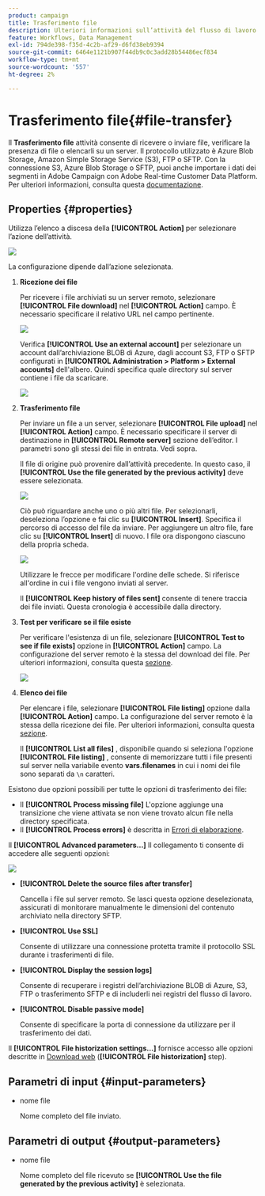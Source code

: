 ```yaml
---
product: campaign
title: Trasferimento file
description: Ulteriori informazioni sull’attività del flusso di lavoro Trasferimento file
feature: Workflows, Data Management
exl-id: 794de398-f35d-4c2b-af29-d6fd38eb9394
source-git-commit: 6464e1121b907f44db9c0c3add28b54486ecf834
workflow-type: tm+mt
source-wordcount: '557'
ht-degree: 2%

---
```


# Trasferimento file{#file-transfer}

Il **Trasferimento file** attività consente di ricevere o inviare file, verificare la presenza di file o elencarli su un server. Il protocollo utilizzato è Azure Blob Storage, Amazon Simple Storage Service (S3), FTP o SFTP.
Con la connessione S3, Azure Blob Storage o SFTP, puoi anche importare i dati dei segmenti in Adobe Campaign con Adobe Real-time Customer Data Platform. Per ulteriori informazioni, consulta questa [documentazione](https://experienceleague.adobe.com/docs/experience-platform/destinations/catalog/email-marketing/adobe-campaign.html).

## Properties {#properties}

Utilizza l’elenco a discesa della **[!UICONTROL Action]** per selezionare l’azione dell’attività.

![](assets/file_transfert_action.png)

La configurazione dipende dall’azione selezionata.

1. **Ricezione dei file**

   Per ricevere i file archiviati su un server remoto, selezionare **[!UICONTROL File download]** nel **[!UICONTROL Action]** campo. È necessario specificare il relativo URL nel campo pertinente.

   ![](assets/file_transfert_edit.png)

   Verifica **[!UICONTROL Use an external account]** per selezionare un account dall’archiviazione BLOB di Azure, dagli account S3, FTP o SFTP configurati in **[!UICONTROL Administration > Platform > External accounts]** dell&#39;albero. Quindi specifica quale directory sul server contiene i file da scaricare.

   ![](assets/file_transfert_edit_external.png)

1. **Trasferimento file**

   Per inviare un file a un server, selezionare **[!UICONTROL File upload]** nel **[!UICONTROL Action]** campo. È necessario specificare il server di destinazione in **[!UICONTROL Remote server]** sezione dell’editor. I parametri sono gli stessi dei file in entrata. Vedi sopra.

   Il file di origine può provenire dall’attività precedente. In questo caso, il **[!UICONTROL Use the file generated by the previous activity]** deve essere selezionata.

   ![](assets/file_transfert_edit_send.png)

   Ciò può riguardare anche uno o più altri file. Per selezionarli, deseleziona l’opzione e fai clic su **[!UICONTROL Insert]**. Specifica il percorso di accesso del file da inviare. Per aggiungere un altro file, fare clic su **[!UICONTROL Insert]** di nuovo. I file ora dispongono ciascuno della propria scheda.

   ![](assets/file_transfert_source.png)

   Utilizzare le frecce per modificare l&#39;ordine delle schede. Si riferisce all&#39;ordine in cui i file vengono inviati al server.

   Il **[!UICONTROL Keep history of files sent]** consente di tenere traccia dei file inviati. Questa cronologia è accessibile dalla directory.

1. **Test per verificare se il file esiste**

   Per verificare l&#39;esistenza di un file, selezionare **[!UICONTROL Test to see if file exists]** opzione in **[!UICONTROL Action]** campo. La configurazione del server remoto è la stessa del download dei file. Per ulteriori informazioni, consulta questa [sezione](#properties).

   ![](assets/file_transfert_edit_test.png)

1. **Elenco dei file**

   Per elencare i file, selezionare **[!UICONTROL File listing]** opzione dalla **[!UICONTROL Action]** campo. La configurazione del server remoto è la stessa della ricezione dei file. Per ulteriori informazioni, consulta questa [sezione](#properties).

   Il **[!UICONTROL List all files]** , disponibile quando si seleziona l&#39;opzione **[!UICONTROL File listing]** , consente di memorizzare tutti i file presenti sul server nella variabile evento **vars.filenames** in cui i nomi dei file sono separati da `\n` caratteri.

Esistono due opzioni possibili per tutte le opzioni di trasferimento dei file:

* Il **[!UICONTROL Process missing file]** L&#39;opzione aggiunge una transizione che viene attivata se non viene trovato alcun file nella directory specificata.
* Il **[!UICONTROL Process errors]** è descritta in [Errori di elaborazione](monitor-workflow-execution.md#processing-errors).

Il **[!UICONTROL Advanced parameters...]** Il collegamento ti consente di accedere alle seguenti opzioni:

![](assets/file_transfert_advanced.png)

* **[!UICONTROL Delete the source files after transfer]**

  Cancella i file sul server remoto. Se lasci questa opzione deselezionata, assicurati di monitorare manualmente le dimensioni del contenuto archiviato nella directory SFTP.

* **[!UICONTROL Use SSL]**

  Consente di utilizzare una connessione protetta tramite il protocollo SSL durante i trasferimenti di file.

* **[!UICONTROL Display the session logs]**

  Consente di recuperare i registri dell’archiviazione BLOB di Azure, S3, FTP o trasferimento SFTP e di includerli nei registri del flusso di lavoro.

* **[!UICONTROL Disable passive mode]**

  Consente di specificare la porta di connessione da utilizzare per il trasferimento dei dati.

Il **[!UICONTROL File historization settings...]** fornisce accesso alle opzioni descritte in [Download web](web-download.md) (**[!UICONTROL File historization]** step).

## Parametri di input {#input-parameters}

* nome file

  Nome completo del file inviato.

## Parametri di output {#output-parameters}

* nome file

  Nome completo del file ricevuto se **[!UICONTROL Use the file generated by the previous activity]** è selezionata.
